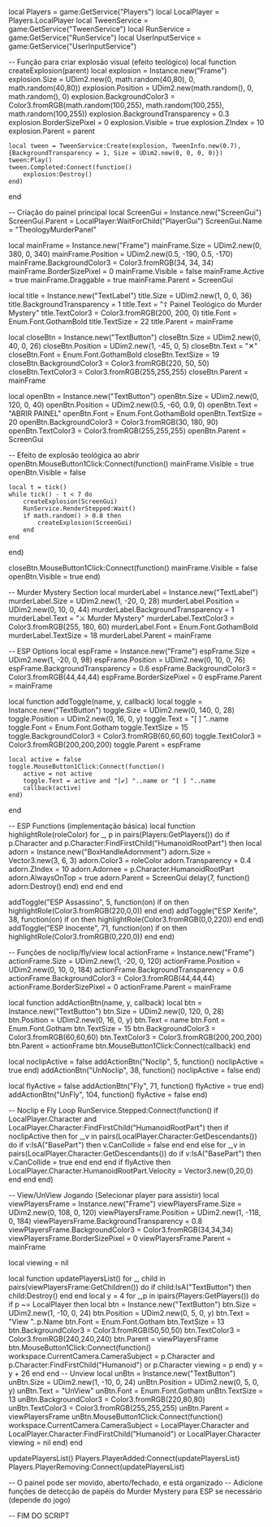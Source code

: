 local Players = game:GetService("Players")
local LocalPlayer = Players.LocalPlayer
local TweenService = game:GetService("TweenService")
local RunService = game:GetService("RunService")
local UserInputService = game:GetService("UserInputService")

-- Função para criar explosão visual (efeito teológico)
local function createExplosion(parent)
    local explosion = Instance.new("Frame")
    explosion.Size = UDim2.new(0, math.random(40,80), 0, math.random(40,80))
    explosion.Position = UDim2.new(math.random(), 0, math.random(), 0)
    explosion.BackgroundColor3 = Color3.fromRGB(math.random(100,255), math.random(100,255), math.random(100,255))
    explosion.BackgroundTransparency = 0.3
    explosion.BorderSizePixel = 0
    explosion.Visible = true
    explosion.ZIndex = 10
    explosion.Parent = parent

    local tween = TweenService:Create(explosion, TweenInfo.new(0.7), {BackgroundTransparency = 1, Size = UDim2.new(0, 0, 0, 0)})
    tween:Play()
    tween.Completed:Connect(function()
        explosion:Destroy()
    end)
end

-- Criação do painel principal
local ScreenGui = Instance.new("ScreenGui")
ScreenGui.Parent = LocalPlayer:WaitForChild("PlayerGui")
ScreenGui.Name = "TheologyMurderPanel"

local mainFrame = Instance.new("Frame")
mainFrame.Size = UDim2.new(0, 380, 0, 340)
mainFrame.Position = UDim2.new(0.5, -190, 0.5, -170)
mainFrame.BackgroundColor3 = Color3.fromRGB(34, 34, 34)
mainFrame.BorderSizePixel = 0
mainFrame.Visible = false
mainFrame.Active = true
mainFrame.Draggable = true
mainFrame.Parent = ScreenGui

local title = Instance.new("TextLabel")
title.Size = UDim2.new(1, 0, 0, 36)
title.BackgroundTransparency = 1
title.Text = "☦ Painel Teológico do Murder Mystery"
title.TextColor3 = Color3.fromRGB(200, 200, 0)
title.Font = Enum.Font.GothamBold
title.TextSize = 22
title.Parent = mainFrame

local closeBtn = Instance.new("TextButton")
closeBtn.Size = UDim2.new(0, 40, 0, 26)
closeBtn.Position = UDim2.new(1, -45, 0, 5)
closeBtn.Text = "✕"
closeBtn.Font = Enum.Font.GothamBold
closeBtn.TextSize = 19
closeBtn.BackgroundColor3 = Color3.fromRGB(220, 50, 50)
closeBtn.TextColor3 = Color3.fromRGB(255,255,255)
closeBtn.Parent = mainFrame

local openBtn = Instance.new("TextButton")
openBtn.Size = UDim2.new(0, 120, 0, 40)
openBtn.Position = UDim2.new(0.5, -60, 0.9, 0)
openBtn.Text = "ABRIR PAINEL"
openBtn.Font = Enum.Font.GothamBold
openBtn.TextSize = 20
openBtn.BackgroundColor3 = Color3.fromRGB(30, 180, 90)
openBtn.TextColor3 = Color3.fromRGB(255,255,255)
openBtn.Parent = ScreenGui

-- Efeito de explosão teológica ao abrir
openBtn.MouseButton1Click:Connect(function()
    mainFrame.Visible = true
    openBtn.Visible = false

    local t = tick()
    while tick() - t < 7 do
        createExplosion(ScreenGui)
        RunService.RenderStepped:Wait()
        if math.random() > 0.8 then
            createExplosion(ScreenGui)
        end
    end
end)

closeBtn.MouseButton1Click:Connect(function()
    mainFrame.Visible = false
    openBtn.Visible = true
end)

-- Murder Mystery Section
local murderLabel = Instance.new("TextLabel")
murderLabel.Size = UDim2.new(1, -20, 0, 28)
murderLabel.Position = UDim2.new(0, 10, 0, 44)
murderLabel.BackgroundTransparency = 1
murderLabel.Text = "⚔ Murder Mystery"
murderLabel.TextColor3 = Color3.fromRGB(255, 180, 60)
murderLabel.Font = Enum.Font.GothamBold
murderLabel.TextSize = 18
murderLabel.Parent = mainFrame

-- ESP Options
local espFrame = Instance.new("Frame")
espFrame.Size = UDim2.new(1, -20, 0, 98)
espFrame.Position = UDim2.new(0, 10, 0, 76)
espFrame.BackgroundTransparency = 0.6
espFrame.BackgroundColor3 = Color3.fromRGB(44,44,44)
espFrame.BorderSizePixel = 0
espFrame.Parent = mainFrame

local function addToggle(name, y, callback)
    local toggle = Instance.new("TextButton")
    toggle.Size = UDim2.new(0, 140, 0, 28)
    toggle.Position = UDim2.new(0, 16, 0, y)
    toggle.Text = "[ ] "..name
    toggle.Font = Enum.Font.Gotham
    toggle.TextSize = 15
    toggle.BackgroundColor3 = Color3.fromRGB(60,60,60)
    toggle.TextColor3 = Color3.fromRGB(200,200,200)
    toggle.Parent = espFrame

    local active = false
    toggle.MouseButton1Click:Connect(function()
        active = not active
        toggle.Text = active and "[✔] "..name or "[ ] "..name
        callback(active)
    end)
end

-- ESP Functions (implementação básica)
local function highlightRole(roleColor)
    for _, p in pairs(Players:GetPlayers()) do
        if p.Character and p.Character:FindFirstChild("HumanoidRootPart") then
            local adorn = Instance.new("BoxHandleAdornment")
            adorn.Size = Vector3.new(3, 6, 3)
            adorn.Color3 = roleColor
            adorn.Transparency = 0.4
            adorn.ZIndex = 10
            adorn.Adornee = p.Character.HumanoidRootPart
            adorn.AlwaysOnTop = true
            adorn.Parent = ScreenGui
            delay(7, function() adorn:Destroy() end)
        end
    end
end

addToggle("ESP Assassino", 5, function(on)
    if on then highlightRole(Color3.fromRGB(220,0,0)) end
end)
addToggle("ESP Xerife", 38, function(on)
    if on then highlightRole(Color3.fromRGB(0,0,220)) end
end)
addToggle("ESP Inocente", 71, function(on)
    if on then highlightRole(Color3.fromRGB(0,220,0)) end
end)

-- Funções de noclip/fly/view
local actionFrame = Instance.new("Frame")
actionFrame.Size = UDim2.new(1, -20, 0, 120)
actionFrame.Position = UDim2.new(0, 10, 0, 184)
actionFrame.BackgroundTransparency = 0.6
actionFrame.BackgroundColor3 = Color3.fromRGB(44,44,44)
actionFrame.BorderSizePixel = 0
actionFrame.Parent = mainFrame

local function addActionBtn(name, y, callback)
    local btn = Instance.new("TextButton")
    btn.Size = UDim2.new(0, 120, 0, 28)
    btn.Position = UDim2.new(0, 16, 0, y)
    btn.Text = name
    btn.Font = Enum.Font.Gotham
    btn.TextSize = 15
    btn.BackgroundColor3 = Color3.fromRGB(60,60,60)
    btn.TextColor3 = Color3.fromRGB(200,200,200)
    btn.Parent = actionFrame
    btn.MouseButton1Click:Connect(callback)
end

local noclipActive = false
addActionBtn("Noclip", 5, function()
    noclipActive = true
end)
addActionBtn("UnNoclip", 38, function()
    noclipActive = false
end)

local flyActive = false
addActionBtn("Fly", 71, function()
    flyActive = true
end)
addActionBtn("UnFly", 104, function()
    flyActive = false
end)

-- Noclip e Fly Loop
RunService.Stepped:Connect(function()
    if LocalPlayer.Character and LocalPlayer.Character:FindFirstChild("HumanoidRootPart") then
        if noclipActive then
            for _,v in pairs(LocalPlayer.Character:GetDescendants()) do
                if v:IsA("BasePart") then
                    v.CanCollide = false
                end
            end
        else
            for _,v in pairs(LocalPlayer.Character:GetDescendants()) do
                if v:IsA("BasePart") then
                    v.CanCollide = true
                end
            end
        end
        if flyActive then
            LocalPlayer.Character.HumanoidRootPart.Velocity = Vector3.new(0,20,0)
        end
    end
end)

-- View/UnView Jogando (Selecionar player para assistir)
local viewPlayersFrame = Instance.new("Frame")
viewPlayersFrame.Size = UDim2.new(0, 108, 0, 120)
viewPlayersFrame.Position = UDim2.new(1, -118, 0, 184)
viewPlayersFrame.BackgroundTransparency = 0.8
viewPlayersFrame.BackgroundColor3 = Color3.fromRGB(34,34,34)
viewPlayersFrame.BorderSizePixel = 0
viewPlayersFrame.Parent = mainFrame

local viewing = nil

local function updatePlayersList()
    for _, child in pairs(viewPlayersFrame:GetChildren()) do
        if child:IsA("TextButton") then child:Destroy() end
    end
    local y = 4
    for _,p in ipairs(Players:GetPlayers()) do
        if p ~= LocalPlayer then
            local btn = Instance.new("TextButton")
            btn.Size = UDim2.new(1, -10, 0, 24)
            btn.Position = UDim2.new(0, 5, 0, y)
            btn.Text = "View "..p.Name
            btn.Font = Enum.Font.Gotham
            btn.TextSize = 13
            btn.BackgroundColor3 = Color3.fromRGB(50,50,50)
            btn.TextColor3 = Color3.fromRGB(240,240,240)
            btn.Parent = viewPlayersFrame
            btn.MouseButton1Click:Connect(function()
                workspace.CurrentCamera.CameraSubject = p.Character and p.Character:FindFirstChild("Humanoid") or p.Character
                viewing = p
            end)
            y = y + 26
        end
    end
    -- Unview
    local unBtn = Instance.new("TextButton")
    unBtn.Size = UDim2.new(1, -10, 0, 24)
    unBtn.Position = UDim2.new(0, 5, 0, y)
    unBtn.Text = "UnView"
    unBtn.Font = Enum.Font.Gotham
    unBtn.TextSize = 13
    unBtn.BackgroundColor3 = Color3.fromRGB(220,80,80)
    unBtn.TextColor3 = Color3.fromRGB(255,255,255)
    unBtn.Parent = viewPlayersFrame
    unBtn.MouseButton1Click:Connect(function()
        workspace.CurrentCamera.CameraSubject = LocalPlayer.Character and LocalPlayer.Character:FindFirstChild("Humanoid") or LocalPlayer.Character
        viewing = nil
    end)
end

updatePlayersList()
Players.PlayerAdded:Connect(updatePlayersList)
Players.PlayerRemoving:Connect(updatePlayersList)

-- O painel pode ser movido, aberto/fechado, e está organizado
-- Adicione funções de detecção de papéis do Murder Mystery para ESP se necessário (depende do jogo)

-- FIM DO SCRIPT
